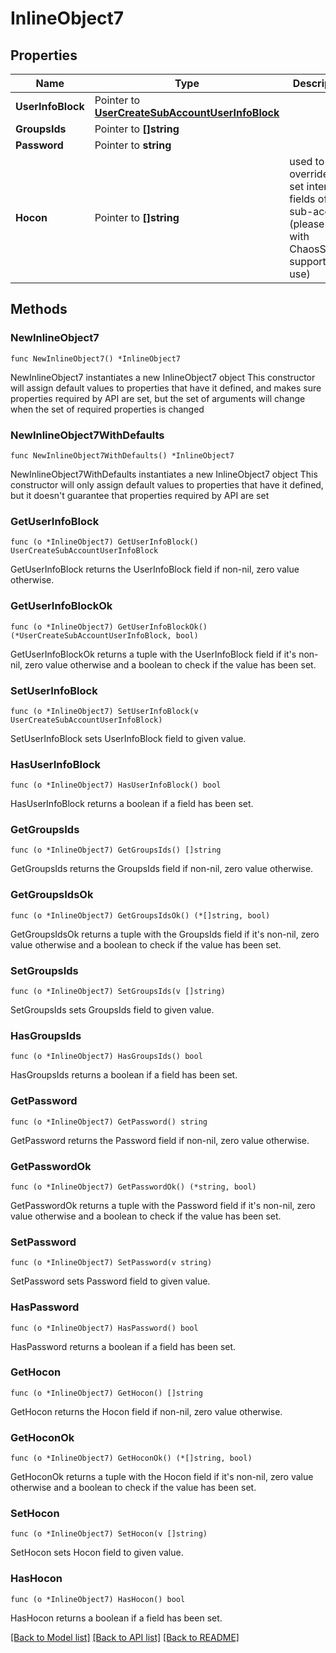 # InlineObject7

## Properties

Name | Type | Description | Notes
------------ | ------------- | ------------- | -------------
**UserInfoBlock** | Pointer to [**UserCreateSubAccountUserInfoBlock**](_user_createSubAccount_UserInfoBlock.md) |  | [optional] 
**GroupsIds** | Pointer to **[]string** |  | [optional] 
**Password** | Pointer to **string** |  | [optional] 
**Hocon** | Pointer to **[]string** | used to override or set internal fields of the sub-account (please work with ChaosSearch support to use)  | [optional] 

## Methods

### NewInlineObject7

`func NewInlineObject7() *InlineObject7`

NewInlineObject7 instantiates a new InlineObject7 object
This constructor will assign default values to properties that have it defined,
and makes sure properties required by API are set, but the set of arguments
will change when the set of required properties is changed

### NewInlineObject7WithDefaults

`func NewInlineObject7WithDefaults() *InlineObject7`

NewInlineObject7WithDefaults instantiates a new InlineObject7 object
This constructor will only assign default values to properties that have it defined,
but it doesn't guarantee that properties required by API are set

### GetUserInfoBlock

`func (o *InlineObject7) GetUserInfoBlock() UserCreateSubAccountUserInfoBlock`

GetUserInfoBlock returns the UserInfoBlock field if non-nil, zero value otherwise.

### GetUserInfoBlockOk

`func (o *InlineObject7) GetUserInfoBlockOk() (*UserCreateSubAccountUserInfoBlock, bool)`

GetUserInfoBlockOk returns a tuple with the UserInfoBlock field if it's non-nil, zero value otherwise
and a boolean to check if the value has been set.

### SetUserInfoBlock

`func (o *InlineObject7) SetUserInfoBlock(v UserCreateSubAccountUserInfoBlock)`

SetUserInfoBlock sets UserInfoBlock field to given value.

### HasUserInfoBlock

`func (o *InlineObject7) HasUserInfoBlock() bool`

HasUserInfoBlock returns a boolean if a field has been set.

### GetGroupsIds

`func (o *InlineObject7) GetGroupsIds() []string`

GetGroupsIds returns the GroupsIds field if non-nil, zero value otherwise.

### GetGroupsIdsOk

`func (o *InlineObject7) GetGroupsIdsOk() (*[]string, bool)`

GetGroupsIdsOk returns a tuple with the GroupsIds field if it's non-nil, zero value otherwise
and a boolean to check if the value has been set.

### SetGroupsIds

`func (o *InlineObject7) SetGroupsIds(v []string)`

SetGroupsIds sets GroupsIds field to given value.

### HasGroupsIds

`func (o *InlineObject7) HasGroupsIds() bool`

HasGroupsIds returns a boolean if a field has been set.

### GetPassword

`func (o *InlineObject7) GetPassword() string`

GetPassword returns the Password field if non-nil, zero value otherwise.

### GetPasswordOk

`func (o *InlineObject7) GetPasswordOk() (*string, bool)`

GetPasswordOk returns a tuple with the Password field if it's non-nil, zero value otherwise
and a boolean to check if the value has been set.

### SetPassword

`func (o *InlineObject7) SetPassword(v string)`

SetPassword sets Password field to given value.

### HasPassword

`func (o *InlineObject7) HasPassword() bool`

HasPassword returns a boolean if a field has been set.

### GetHocon

`func (o *InlineObject7) GetHocon() []string`

GetHocon returns the Hocon field if non-nil, zero value otherwise.

### GetHoconOk

`func (o *InlineObject7) GetHoconOk() (*[]string, bool)`

GetHoconOk returns a tuple with the Hocon field if it's non-nil, zero value otherwise
and a boolean to check if the value has been set.

### SetHocon

`func (o *InlineObject7) SetHocon(v []string)`

SetHocon sets Hocon field to given value.

### HasHocon

`func (o *InlineObject7) HasHocon() bool`

HasHocon returns a boolean if a field has been set.


[[Back to Model list]](../README.md#documentation-for-models) [[Back to API list]](../README.md#documentation-for-api-endpoints) [[Back to README]](../README.md)


